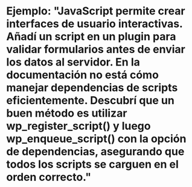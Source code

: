 # Ejemplo: "JavaScript permite crear interfaces de usuario interactivas. Añadí un script en un plugin para validar formularios antes de enviar los datos al servidor. En la documentación no está cómo manejar dependencias de scripts eficientemente. Descubrí que un buen método es utilizar wp_register_script() y luego wp_enqueue_script() con la opción de dependencias, asegurando que todos los scripts se carguen en el orden correcto."
